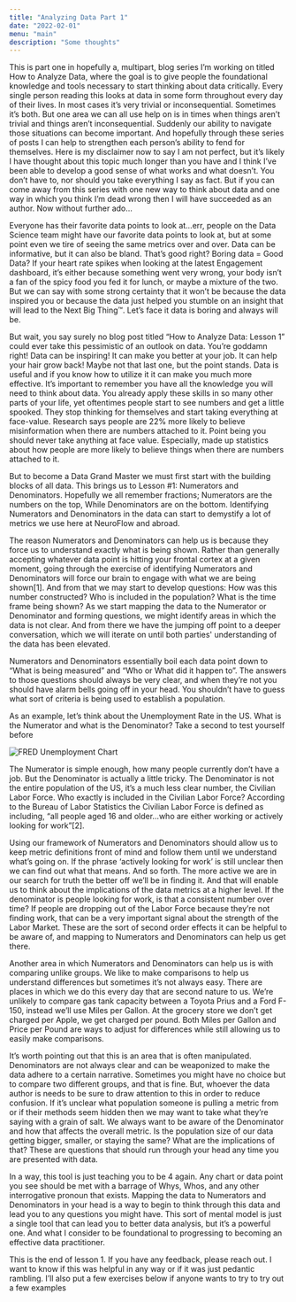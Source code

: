 ```yaml
---
title: "Analyzing Data Part 1"
date: "2022-02-01"
menu: "main"
description: "Some thoughts"
---
```


This is part one in hopefully a, multipart, blog series I’m working on titled How to Analyze Data, where the goal is to give people the foundational knowledge and tools necessary to start thinking about data critically. Every single person reading this looks at data in some form throughout every day of their lives. In most cases it’s very trivial or inconsequential. Sometimes it’s both. But one area we can all use help on is in times when things aren’t trivial and things aren’t inconsequential. Suddenly our ability to navigate those situations can become important. And hopefully through these series of posts I can help to strengthen each person’s ability to fend for themselves. Here is my disclaimer now to say I am not perfect, but it’s likely I have thought about this topic much longer than you have and I think I’ve been able to develop a good sense of what works and what doesn’t. You don’t have to, nor should you take everything I say as fact. But if you can come away from this series with one new way to think about data and one way in which you think I’m dead wrong then I will have succeeded as an author. Now without further ado… 


Everyone has their favorite data points to look at…err, people on the Data Science team might have our favorite data points to look at, but at some point even we tire of seeing the same metrics over and over. Data can be informative, but it can also be bland. That’s good right? Boring data = Good Data? If your heart rate spikes when looking at the latest Engagement dashboard,  it’s either because something went very wrong, your body isn’t a fan of the spicy food you fed it for lunch, or maybe a mixture of the two. But we can say with some strong certainty that it won’t be because the data inspired you or because the data just helped you stumble on an insight that will lead to the Next Big Thing™. Let’s face it data is boring and always will be.


But wait, you say surely no blog post titled “How to Analyze Data: Lesson 1” could ever take this pessimistic of an outlook on data. You’re goddamn right! Data can be inspiring! It can make you better at your job. It can help your hair grow back! Maybe not that last one, but the point stands. Data is useful and if you know how to utilize it it can make you much more effective. 
It’s important to remember you have all the knowledge you will need to think about data. You already apply these skills in so many other parts of your life, yet oftentimes people start to see numbers and get a little spooked. They stop thinking for themselves and start taking everything at face-value. Research says people are 22% more likely to believe misinformation when there are numbers attached to it. Point being you should never take anything at face value. Especially, made up statistics about how people are more likely to believe things when there are numbers attached to it.

But to become a Data Grand Master we must first start with the building blocks of all data. This brings us to Lesson #1: Numerators and Denominators. Hopefully we all remember fractions; Numerators are the numbers on the top, While Denominators are on the bottom. Identifying Numerators and Denominators in the data can start to demystify a lot of metrics we use here at NeuroFlow and abroad. 

The reason Numerators and Denominators can help us is because they force us to understand exactly what is being shown. Rather than generally accepting whatever data point is hitting your frontal cortex at a given moment, going through the exercise of identifying Numerators and Denominators will force our brain to engage with what we are being shown[1]. And from that we may start to develop questions: How was this number constructed? Who is included in the population? What is the time frame being shown? As we start mapping the data to the Numerator or Denominator and forming questions, we might identify areas in which the data is not clear. And from there we have the jumping off point to a deeper conversation, which we will iterate on until both parties' understanding of the data has been elevated.

Numerators and Denominators essentially boil each data point down to “What is being measured” and “Who or What did it happen to”. The answers to those questions should always be very clear, and when they’re not you should have alarm bells going off in your head. You shouldn’t have to guess what sort of criteria is being used to establish a population.


As an example, let’s think about the Unemployment Rate in the US. What is the Numerator and what is the Denominator? Take a second to test yourself before 

![FRED Unemployment Chart](https://fred.stlouisfed.org/graph/fredgraph.png?g=G2pH&nsh=1&width=600&height=400&trc=1)

The Numerator is simple enough, how many people currently don’t have a job. But the Denominator is actually a little tricky. The Denominator is not the entire population of the US, it’s a much less clear number, the Civilian Labor Force. Who exactly is included in the Civilian Labor Force? According to the Bureau of Labor Statistics the Civilian Labor Force is defined as including, “all people aged 16 and older…who are either working or actively looking for work”[2].

Using our framework of Numerators and Denominators should allow us to keep metric definitions front of mind and follow them until we understand what’s going on. If the phrase ‘actively looking for work’ is still unclear then we can find out what that means. And so forth. The more active we are in our search for truth the better off we’ll be in finding it. And that will enable us to think about the implications of the data metrics at a higher level. If the denominator is people looking for work, is that a consistent number over time? If people are dropping out of the Labor Force because they’re not finding work, that can be a very important signal about the strength of the Labor Market. These are the sort of second order effects it can be helpful to be aware of, and mapping to Numerators and Denominators can help us get there.

Another area in which Numerators and Denominators can help us is with comparing unlike groups. We like to make comparisons to help us understand differences but sometimes it’s not always easy. There are places in which we do this every day that are second nature to us. We’re unlikely to compare gas tank capacity between a Toyota Prius and a Ford F-150, instead we’ll use Miles per Gallon. At the grocery store we don’t get charged per Apple, we get charged per pound. Both Miles per Gallon and Price per Pound are ways to adjust for differences while still allowing us to easily make comparisons.


It’s worth pointing out that this is an area that is often manipulated. Denominators are not always clear and can be weaponized to make the data adhere to a certain narrative. Sometimes you might have no choice but to compare two different groups, and that is fine. But, whoever the data author is needs to be sure to draw attention to this in order to reduce confusion. If it’s unclear what population someone is pulling a metric from or if their methods seem hidden then we may want to take what they’re saying with a grain of salt. We always want to be aware of the Denominator and how that affects the overall metric.  Is the population size of our data getting bigger, smaller, or staying the same? What are the implications of that? These are questions that should run through your head any time you are presented with data. 

In a way, this tool is just teaching you to be 4 again. Any chart or data point you see should be met with a barrage of Whys, Whos, and any other interrogative pronoun that exists. Mapping the data to Numerators and Denominators in your head is a way to begin to think through this data and lead you to any questions you might have. This sort of mental model is just a single tool that can lead you to better data analysis, but it’s a powerful one. And what I consider to be foundational to progressing to becoming an effective data practitioner.


This is the end of lesson 1. If you have any feedback, please reach out. I want to know if this was helpful in any way or if it was just pedantic rambling. I’ll also put a few exercises below if anyone wants to try to try out a few examples 
